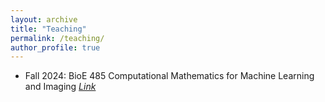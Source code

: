 ```yaml
---
layout: archive
title: "Teaching"
permalink: /teaching/
author_profile: true
---
```


* Fall 2024: BioE 485 Computational Mathematics for Machine Learning and Imaging *[Link](https://courses.illinois.edu/schedule/2024/fall/BIOE/485)*
